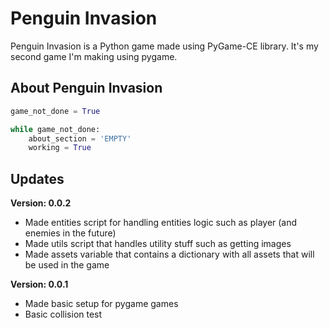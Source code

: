 
# Penguin Invasion

Penguin Invasion is a Python game made using PyGame-CE library. It's my second game I'm making using pygame.

## About Penguin Invasion

```python
game_not_done = True

while game_not_done:
	about_section = 'EMPTY'
	working = True
```

## Updates
**Version: 0.0.2**
- Made entities script for handling entities logic such as player (and enemies in the future)
- Made utils script that handles utility stuff such as getting images
- Made assets variable that contains a dictionary with all assets that will be used in the game

**Version: 0.0.1**
- Made basic setup for pygame games
- Basic collision test
